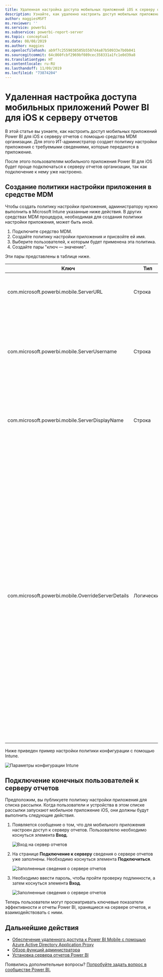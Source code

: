 ```yaml
---
title: Удаленная настройка доступа мобильных приложений iOS к серверу отчетов
description: Узнайте, как удаленно настроить доступ мобильных приложений для iOS к серверу отчетов.
author: maggiesMSFT
ms.reviewer: ''
ms.service: powerbi
ms.subservice: powerbi-report-server
ms.topic: conceptual
ms.date: 08/08/2019
ms.author: maggies
ms.openlocfilehash: ab9f7c2559038505b5507d4a87b50933e7b0b041
ms.sourcegitcommit: 64c860fcbf2969bf089cec358331a1fc1e0d39a8
ms.translationtype: HT
ms.contentlocale: ru-RU
ms.lasthandoff: 11/09/2019
ms.locfileid: "73874204"
---
```

# <a name="configure-power-bi-ios-mobile-app-access-to-a-report-server-remotely"></a>Удаленная настройка доступа мобильных приложений Power BI для iOS к серверу отчетов

В этой статье вы узнаете, как настроить доступ мобильных приложений Power BI для iOS к серверу отчетов с помощью средства MDM организации. Для этого ИТ-администратор создает политику настройки приложения с требуемыми сведениями, которые передаются в приложение. 

 После этого пользователям мобильного приложения Power BI для iOS будет проще подключаться к серверу отчетов организации, так как подключение к нему уже настроено. 

## <a name="create-the-app-configuration-policy-in-mdm-tool"></a>Создание политики настройки приложения в средстве MDM 

Чтобы создать политику настройки приложения, администратору нужно выполнить в Microsoft Intune указанные ниже действия. В других средствах MDM процедура, необходимая для создания политики настройки приложения, может быть иной. 

1. Подключите средство MDM. 
2. Создайте политику настройки приложения и присвойте ей имя. 
3. Выберите пользователей, к которым будет применена эта политика. 
4. Создайте пары "ключ — значение". 

Эти пары представлены в таблице ниже.

|Ключ  |Тип  |Описание  |
|---------|---------|---------|
| com.microsoft.powerbi.mobile.ServerURL | Строка | URL-адрес сервера отчетов <br> Должен начинаться с префикса http или https |
| com.microsoft.powerbi.mobile.ServerUsername | Строка | [необязательно] <br> Имя пользователя для подключения к серверу. <br> Если оно отсутствует, в приложении будет выведен запрос на ввод имени пользователя.| 
| com.microsoft.powerbi.mobile.ServerDisplayName | Строка | [необязательно] <br> Значение по умолчанию — "Сервер отчетов" <br> Понятное имя, представляющее сервер в приложении | 
| com.microsoft.powerbi.mobile.OverrideServerDetails | Логический | Значение по умолчанию — True <br>Если задано значение True (Истина), этот параметр переопределяет любое уже имеющееся определение сервера отчетов на мобильном устройстве. Уже настроенные существующие серверы удаляются. <br> Кроме того, пользователь не может удалить данную конфигурацию. <br> Если задано значение False, передаваемые значения добавляются, но существующие параметры сохраняются. <br> Если в мобильном приложении уже настроен тот же URL-адрес сервера, приложение оставляет эту конфигурацию нетронутой. Приложение не требует, чтобы пользователь вновь проходил проверку подлинности на том же сервере. |

Ниже приведен пример настройки политики конфигурации с помощью Intune.

![Параметры конфигурации Intune](media/configure-powerbi-mobile-apps-remote/power-bi-ios-remote-configuration-settings.png)

## <a name="end-users-connecting-to-a-report-server"></a>Подключение конечных пользователей к серверу отчетов

 Предположим, вы публикуете политику настройки приложения для списка рассылки. Когда пользователи и устройства в этом списке рассылки запускают мобильное приложение iOS, они должны будут выполнить следующие действия. 

1. Появляется сообщение о том, что для мобильного приложения настроен доступ к серверу отчетов. Пользователю необходимо коснуться элемента **Вход**.

    ![Вход на сервер отчетов](media/configure-powerbi-mobile-apps-remote/power-bi-config-server-sign-in.png)

2.  На странице **Подключение к серверу** сведения о сервере отчетов уже заполнены. Необходимо коснуться элемента **Подключиться**.

    ![Заполненные сведения о сервере отчетов](media/configure-powerbi-mobile-apps-remote/power-bi-ios-remote-configure-connect-server.png)

3. Необходимо ввести пароль, чтобы пройти проверку подлинности, а затем коснуться элемента **Вход**. 

    ![Заполненные сведения о сервере отчетов](media/configure-powerbi-mobile-apps-remote/power-bi-config-server-address.png)

Теперь пользователи могут просматривать ключевые показатели эффективности и отчеты Power BI, хранящиеся на сервере отчетов, и взаимодействовать с ними.

## <a name="next-steps"></a>Дальнейшие действия

- [Обеспечение удаленного доступа к Power BI Mobile с помощью Azure Active Directory Application Proxy](https://docs.microsoft.com/azure/active-directory/manage-apps/application-proxy-integrate-with-power-bi)
- [Обзор функций администратора](admin-handbook-overview.md)  
- [Установка сервера отчетов Power BI](install-report-server.md)  

Появились дополнительные вопросы? [Попробуйте задать вопрос в сообществе Power BI.](https://community.powerbi.com/)

